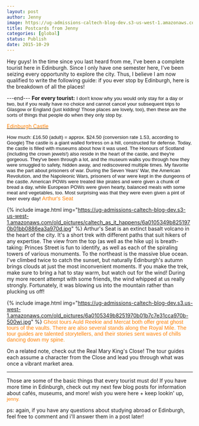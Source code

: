 ```yaml
---
layout: post
author: Jenny
image: https://ug-admissions-caltech-blog-dev.s3-us-west-1.amazonaws.com/old_pictures/caltech_as_it_happens/6a0105349b8251970b01b7c7e2a9c4970b.jpg
title: Postcards from Jenny
categories: [global]
status: Publish
date: 2015-10-29
---
```


Hey guys!
In the time since you last heard from me, I've been a complete tourist here in Edinburgh. Since I only have one semester here, I've been seizing every opportunity to explore the city. Thus, I believe I am now qualified to write the following guide: if you ever stop by Edinburgh, here is the breakdown of all the places!

---end---
**For every tourist:**
<span style="font-family: arial, helvetica, sans-serif; font-size: 10pt; color: #111111;">I don't know why you would only stay for a day or two, but if you really have no choice and cannot cancel your subsequent trips to Glasgow or England (just kidding! Those places are lovely, too), then these are the sorts of things that people do when they only stop by.

<a href="https://www.edinburghcastle.gov.uk/" target="_blank" title="edinburgh's castle is an iconic tourist destination (:"><span style="color: #ff7f00;">Edinburgh Castle</a>

<span style="color: #111111; font-family: arial, helvetica, sans-serif; font-size: 10pt;">How much: £16.50 (adult) = approx. $24.50 (conversion rate 1.53, according to Google)
<span style="color: #111111; font-family: arial, helvetica, sans-serif; font-size: 10pt;">The castle is a giant walled fortress on a hill, constructed for defense. Today, the castle is filled with museums about how it was used. The Honours of Scotland (including the crown jewels!) also reside in the heart of the castle, and they're gorgeous. They've been through a lot, and the museum walks you through how they were smuggled to safety, hidden away, and rediscovered multiple times. My favorite was the part about prisoners of war. During the Seven Years' War, the American Revolution, and the Napoleonic Wars, prisoners of war were kept in the dungeons of the castle. American POWs were treated like pirates and were given a chunk of bread a day, while European POWs were given hearty, balanced meals with some meat and vegetables, too. Most surprising was that they were even given a pint of beer every day!
<span style="font-family: arial, helvetica, sans-serif; font-size: 11pt; color: #ff7f00;">Arthur's Seat


{% include image.html img="https://ug-admissions-caltech-blog-dev.s3-us-west-1.amazonaws.com/old_pictures/caltech_as_it_happens/6a0105349b8251970b01bb0886ea3a970d.jpg" %}
 Arthur's Seat is an extinct basalt volcano in the heart of the city. It's a short trek with different paths that suit hikers of any expertise. The view from the top (as well as the hike up) is breath-taking: Princes Street is fun to identify, as well as each of the spiraling towers of various monuments. To the northeast is the massive blue ocean. I've climbed twice to catch the sunset, but naturally Edinburgh's autumn brings clouds at just the most inconvenient moments. If you make the trek, make sure to bring a hat to stay warm, but watch out for the wind! During my more recent attempt with some friends, the wind whipped at us really strongly. Fortunately, it was blowing us into the mountain rather than plucking us off!


{% include image.html img="https://ug-admissions-caltech-blog-dev.s3.us-west-1.amazonaws.com/old_pictures/6a0105349b8251970b01b7c7e31cca970b-500wi.jpg" %}
<span style="font-family: arial, helvetica, sans-serif; font-size: 11pt; color: #ff7f00;">Ghost tours
Auld Reekie and Mercat both offer great ghost tours of the vaults. There are also several stands along the Royal Mile. The tour guides are talented storytellers, and their stories sent waves of chills dancing down my spine.

On a related note, check out the Real Mary King's Close! The tour guides each assume a character from the Close and lead you through what was once a vibrant market area.

_____
Those are some of the basic things that every tourist must do! If you have more time in Edinburgh, check out my next few blog posts for information about cafés, museums, and more!
wish you were here + keep lookin' up,
<span style="font-family: arial, helvetica, sans-serif; font-size: 10pt; color: #ff7f00;">jenny.

ps: again, if you have any questions about studying abroad or Edinburgh, feel free to comment and i'll answer them in a post later!

